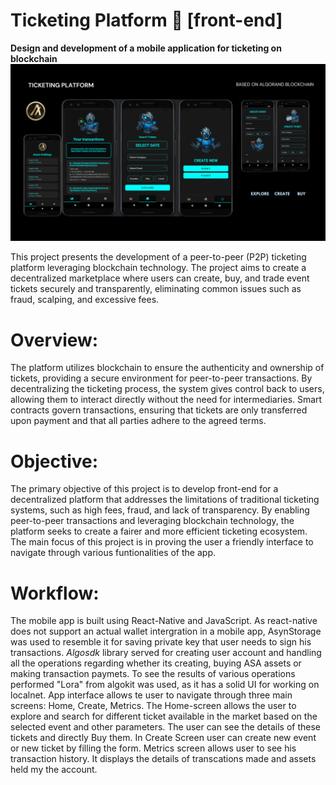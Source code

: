 # Ticketing Platform 📱 [front-end]
**Design and development of a mobile application for ticketing on blockchain**
![image alt](https://github.com/yash-kumar01/TicketingProject/blob/31e6193bc788ce3fba4d6822f3a38505ad953732/finalappdesign.png)

This project presents the development of a peer-to-peer (P2P) ticketing platform leveraging blockchain technology. The project aims to create a decentralized marketplace where users can create, buy, and trade event tickets securely and transparently, eliminating common issues such as fraud, scalping, and excessive fees.

# Overview:
The platform utilizes blockchain to ensure the authenticity and ownership of tickets, providing a secure environment for peer-to-peer transactions. By decentralizing the ticketing process, the system gives control back to users, allowing them to interact directly without the need for intermediaries. Smart contracts govern transactions, ensuring that tickets are only transferred upon payment and that all parties adhere to the agreed terms.

# Objective:
The primary objective of this project is to develop front-end for a decentralized platform that addresses the limitations of traditional ticketing systems, such as high fees, fraud, and lack of transparency. By enabling peer-to-peer transactions and leveraging blockchain technology, the platform seeks to create a fairer and more efficient ticketing ecosystem. The main focus of this project is in proving the user a friendly interface to navigate through various funtionalities of the app.

# Workflow:
The mobile app is built using React-Native and JavaScript. As react-native does not support an actual wallet intergration in a mobile app, AsynStorage was used to resemble it for saving private key that user needs to sign his transactions. *Algosdk* library served for creating user account and handling all the operations regarding whether its creating, buying ASA assets or making transaction paymets. To see the results of various operations performed "Lora" from algokit was used, as it has a solid UI for working on localnet. App interface allows te user to navigate through three main screens: Home, Create, Metrics. The Home-screen allows the user to explore and search for different ticket available in the market based on the selected event and other parameters. The user can see the details of these tickets and directly Buy them. In Create Screen user can create new event or new ticket by filling the form. Metrics screen allows user to see his transaction history. It displays the details of transcations made and assets held my the account.  
